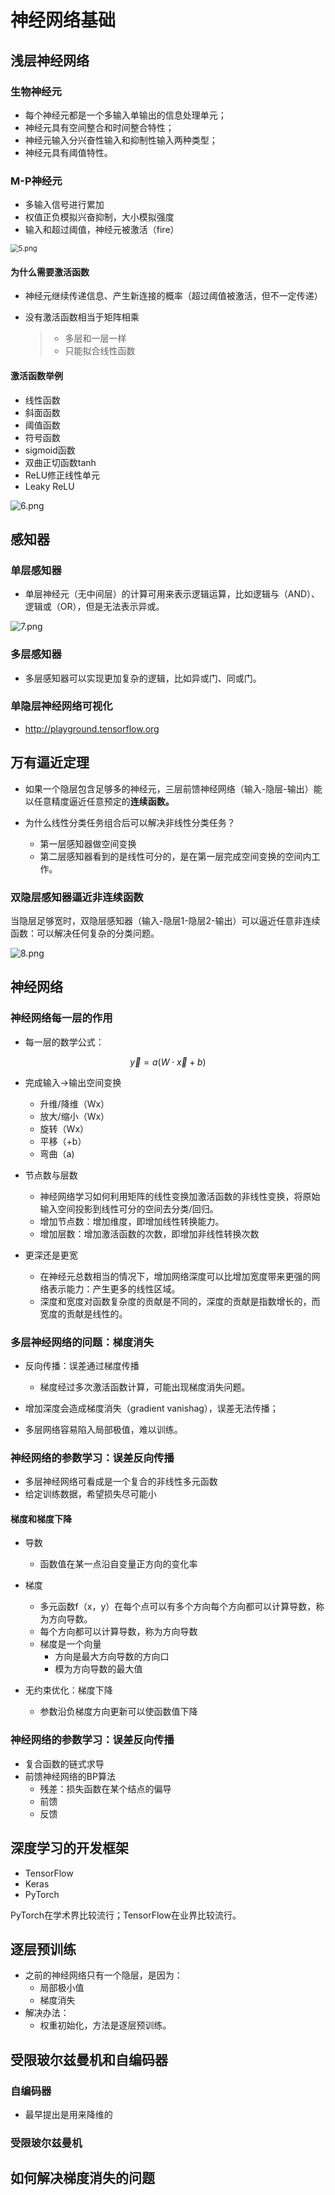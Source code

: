 # 神经网络基础

## 浅层神经网络

### 生物神经元

- 每个神经元都是一个多输入单输出的信息处理单元；
- 神经元具有空间整合和时间整合特性；
- 神经元输入分兴奋性输入和抑制性输入两种类型；
- 神经元具有阈值特性。

### M-P神经元

- 多输入信号进行累加
- 权值正负模拟兴奋抑制，大小模拟强度
- 输入和超过阈值，神经元被激活（fire）

<img src="http://pz38o5vs6.bkt.clouddn.com/5.png" alt="5.png" style="zoom: 80%;" />

#### 为什么需要激活函数

- 神经元继续传递信息、产生新连接的概率（超过阈值被激活，但不一定传递）

- 没有激活函数相当于矩阵相乘
  >- 多层和一层一样
  >- 只能拟合线性函数

#### 激活函数举例

- 线性函数
- 斜面函数
- 阈值函数
- 符号函数
- sigmoid函数
- 双曲正切函数tanh
- ReLU修正线性单元
- Leaky ReLU

![6.png](http://pz38o5vs6.bkt.clouddn.com/6.png)

## 感知器

### 单层感知器

- 单层神经元（无中间层）的计算可用来表示逻辑运算，比如逻辑与（AND）、逻辑或（OR），但是无法表示异或。

<img src="http://pz38o5vs6.bkt.clouddn.com/7.png" alt="7.png"  />

### 多层感知器

- 多层感知器可以实现更加复杂的逻辑，比如异或门、同或门。



### 单隐层神经网络可视化

- http://playground.tensorflow.org

## 万有逼近定理

- 如果一个隐层包含足够多的神经元，三层前馈神经网络（输入-隐层-输出）能以任意精度逼近任意预定的**连续函数。**

- 为什么线性分类任务组合后可以解决非线性分类任务？
  - 第一层感知器做空间变换
  - 第二层感知器看到的是线性可分的，是在第一层完成空间变换的空间内工作。

### 双隐层感知器逼近非连续函数
当隐层足够宽时，双隐层感知器（输入-隐层1-隐层2-输出）可以逼近任意非连续函数：可以解决任何复杂的分类问题。

![8.png](http://pz38o5vs6.bkt.clouddn.com/8.png)

## 神经网络

### 神经网络每一层的作用

- 每一层的数学公式：

$$
\vec{y}=a(W \cdot \vec{x}+b)
$$

- 完成输入→输出空间变换
  - 升维/降维（Wx）
  - 放大/缩小（Wx）
  - 旋转（Wx）
  - 平移（+b）
  - 弯曲（a)



- 节点数与层数
  - 神经网络学习如何利用矩阵的线性变换加激活函数的非线性变换，将原始输入空间投影到线性可分的空间去分类/回归。
  - 增加节点数：增加维度，即增加线性转换能力。
  - 增加层数：增加激活函数的次数，即增加非线性转换次数

- 更深还是更宽
  - 在神经元总数相当的情况下，增加网络深度可以比增加宽度带来更强的网络表示能力：产生更多的线性区域。
  - 深度和宽度对函数复杂度的贡献是不同的，深度的贡献是指数增长的，而宽度的贡献是线性的。

### 多层神经网络的问题：梯度消失

- 反向传播：误差通过梯度传播
  - 梯度经过多次激活函数计算，可能出现梯度消失问题。

- 增加深度会造成梯度消失（gradient vanishag），误差无法传播；
- 多层网络容易陷入局部极值，难以训练。

### 神经网络的参数学习：误差反向传播

- 多层神经网络可看成是一个复合的非线性多元函数
- 给定训练数据，希望损失尽可能小

#### 梯度和梯度下降

- 导数
  - 函数值在某一点沿自变量正方向的变化率
- 梯度
  - 多元函数f（x，y）在每个点可以有多个方向每个方向都可以计算导数，称为方向导数。
  - 每个方向都可以计算导数，称为方向导数
  - 梯度是一个向量
    - 方向是最大方向导数的方向口
    - 模为方向导数的最大值

- 无约束优化：梯度下降
  - 参数沿负梯度方向更新可以使函数值下降

### 神经网络的参数学习：误差反向传播

- 复合函数的链式求导
- 前馈神经网络的BP算法
  - 残差：损失函数在某个结点的偏导
  - 前馈
  - 反馈

## 深度学习的开发框架

- TensorFlow
- Keras
- PyTorch



PyTorch在学术界比较流行；TensorFlow在业界比较流行。



## 逐层预训练

- 之前的神经网络只有一个隐层，是因为：
  - 局部极小值
  - 梯度消失
- 解决办法：
  - 权重初始化，方法是逐层预训练。

## 受限玻尔兹曼机和自编码器

### 自编码器

- 最早提出是用来降维的







### 受限玻尔兹曼机





## 如何解决梯度消失的问题
























